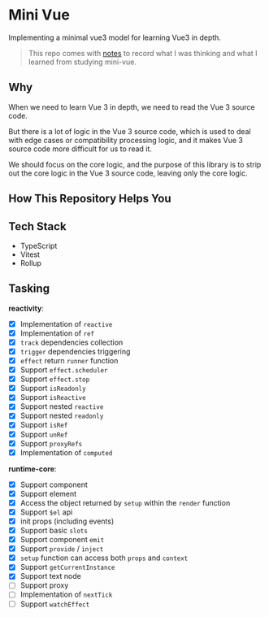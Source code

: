 # Mini Vue

Implementing a minimal vue3 model for learning Vue3 in depth.

> This repo comes with [notes](https://til-nansenho.netlify.app/docs/vue/mini-vue/effect_reactive_dependenciesCollection_dependenciesTriggering/dependenciesCollection_dependenciesTriggering) to record what I was thinking and what I learned from studying mini-vue.

## Why

When we need to learn Vue 3 in depth, we need to read the Vue 3 source code.

But there is a lot of logic in the Vue 3 source code, which is used to deal with edge cases or compatibility processing logic, and it makes Vue 3 source code more difficult for us to read it.

We should focus on the core logic, and the purpose of this library is to strip out the core logic in the Vue 3 source code, leaving only the core logic.

## How This Repository Helps You

## Tech Stack

- TypeScript
- Vitest
- Rollup

## Tasking

**reactivity**:

- [x] Implementation of `reactive`
- [x] Implementation of `ref`
- [x] `track` dependencies collection
- [x] `trigger` dependencies triggering
- [x] `effect` return `runner` function
- [x] Support `effect.scheduler`
- [x] Support `effect.stop`
- [x] Support `isReadonly`
- [x] Support `isReactive	`
- [x] Support nested `reactive`
- [x] Support nested `readonly`
- [x] Support `isRef`
- [x] Support `unRef`
- [x] Support `proxyRefs`
- [x] Implementation of `computed`

**runtime-core**:

- [x] Support component
- [x] Support element
- [x] Access the object returned by `setup` within the `render` function
- [x] Support `$el` api
- [x] init props (including events)
- [x] Support basic `slots`
- [x] Support component `emit`
- [x] Support `provide` / `inject`
- [x] `setup` function can access both `props` and `context`
- [x] Support `getCurrentInstance`
- [x] Support text node
- [ ] Support proxy
- [ ] Implementation of `nextTick`
- [ ] Support `watchEffect`
